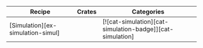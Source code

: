| Recipe | Crates | Categories |
|--------|--------|------------|
| [Simulation][ex-simulation-simul] |  | [![cat-simulation][cat-simulation-badge]][cat-simulation] |
